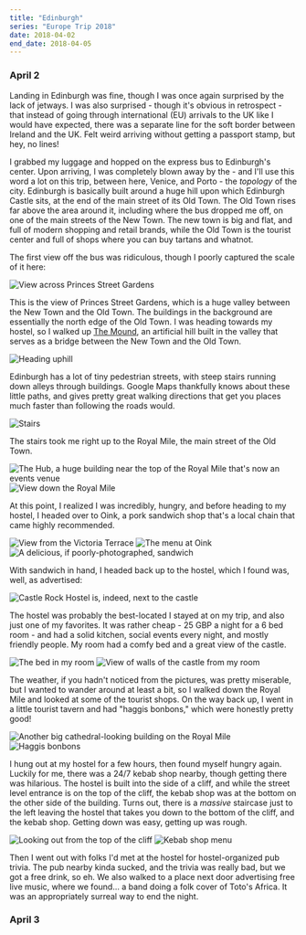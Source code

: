 ```yaml
---
title: "Edinburgh"
series: "Europe Trip 2018"
date: 2018-04-02
end_date: 2018-04-05
---
```


### April 2

Landing in Edinburgh was fine, though I was once again surprised by the lack of jetways. I was also surprised - though it's obvious in retrospect - that instead of going through international (EU) arrivals to the UK like I would have expected, there was a separate line for the soft border between Ireland and the UK. Felt weird arriving without getting a passport stamp, but hey, no lines!

I grabbed my luggage and hopped on the express bus to Edinburgh's center. Upon arriving, I was completely blown away by the - and I'll use this word a lot on this trip, between here, Venice, and Porto - the _topology_ of the city. Edinburgh is basically built around a huge hill upon which Edinburgh Castle sits, at the end of the main street of its Old Town. The Old Town rises far above the area around it, including where the bus dropped me off, on one of the main streets of the New Town. The new town is big and flat, and full of modern shopping and retail brands, while the Old Town is the tourist center and full of shops where you can buy tartans and whatnot.

The first view off the bus was ridiculous, though I poorly captured the scale of it here:

![View across Princes Street Gardens](edinburgh-1.jpg)

This is the view of Princes Street Gardens, which is a huge valley between the New Town and the Old Town. The buildings in the background are essentially the north edge of the Old Town. I was heading towards my hostel, so I walked up [The Mound](https://en.wikipedia.org/wiki/The_Mound), an artificial hill built in the valley that serves as a bridge between the New Town and the Old Town.

![Heading uphill](edinburgh-2.jpg)

Edinburgh has a lot of tiny pedestrian streets, with steep stairs running down alleys through buildings. Google Maps thankfully knows about these little paths, and gives pretty great walking directions that get you places much faster than following the roads would.

![Stairs](edinburgh-stairs.jpg)

The stairs took me right up to the Royal Mile, the main street of the Old Town.

![The Hub, a huge building near the top of the Royal Mile that's now an events venue](royal-mile-1.jpg)
![View down the Royal Mile](royal-mile-2.jpg)

At this point, I realized I was incredibly, hungry, and before heading to my hostel, I headed over to Oink, a pork sandwich shop that's a local chain that came highly recommended.

![View from the Victoria Terrace](street-overlook.jpg)
![The menu at Oink](oink-menu.jpg)
![A delicious, if poorly-photographed, sandwich](oink-sandwich.jpg)

With sandwich in hand, I headed back up to the hostel, which I found was, well, as advertised:

![Castle Rock Hostel is, indeed, next to the castle](castle-rock-exterior.jpg)

The hostel was probably the best-located I stayed at on my trip, and also just one of my favorites. It was rather cheap - 25 GBP a night for a 6 bed room - and had a solid kitchen, social events every night, and mostly friendly people. My room had a comfy bed and a great view of the castle.

![The bed in my room](castle-rock-bed.jpg)
![View of walls of the castle from my room](window-view.jpg)

The weather, if you hadn't noticed from the pictures, was pretty miserable, but I wanted to wander around at least a bit, so I walked down the Royal Mile and looked at some of the tourist shops. On the way back up, I went in a little tourist tavern and had "haggis bonbons," which were honestly pretty good!

![Another big cathedral-looking building on the Royal Mile](royal-mile-3.jpg)
![Haggis bonbons](haggis-bonbons.jpg)

I hung out at my hostel for a few hours, then found myself hungry again. Luckily for me, there was a 24/7 kebab shop nearby, though getting there was hilarious. The hostel is built into the side of a cliff, and while the street level entrance is on the top of the cliff, the kebab shop was at the bottom on the other side of the building. Turns out, there is a _massive_ staircase just to the left leaving the hostel that takes you down to the bottom of the cliff, and the kebab shop. Getting down was easy, getting up was rough.

![Looking out from the top of the cliff](cliff-view.jpg)
![Kebab shop menu](kebab-shop.jpg)

Then I went out with folks I'd met at the hostel for hostel-organized pub trivia. The pub nearby kinda sucked, and the trivia was really bad, but we got a free drink, so eh. We also walked to a place next door advertising free live music, where we found... a band doing a folk cover of Toto's Africa. It was an appropriately surreal way to end the night.

### April 3
